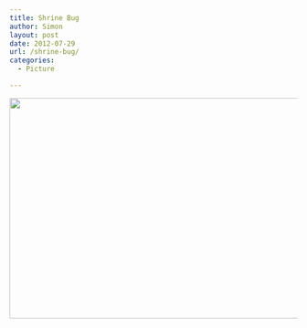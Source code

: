 ```yaml
---
title: Shrine Bug
author: Simon
layout: post
date: 2012-07-29
url: /shrine-bug/
categories:
  - Picture

---
```

[<img src="http://sidewalken.com/wp-content/uploads/2012/07/Shrine-Bug1-580x386.jpg" alt="" title="Shrine Bug" width="580" height="386" class="alignleft size-large wp-image-343" />][1]

 [1]: http://sidewalken.com/wp-content/uploads/2012/07/Shrine-Bug1.jpg